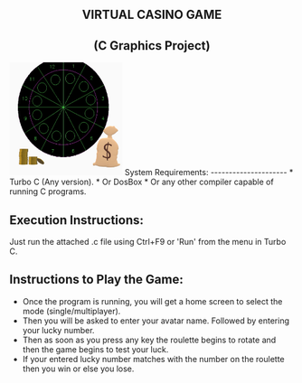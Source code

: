 <div align="center">

VIRTUAL CASINO GAME
--------------------
(C Graphics Project)
---------------------



</div>
<img src="roulette_cash.jpg" width="200px" height="200px"> </img> 
System Requirements:
--------------------- 
* Turbo C (Any version).  
* Or DosBox
* Or any other compiler capable of running C programs.

Execution Instructions:
------------------------
Just run the attached .c file using Ctrl+F9 or 'Run' from the menu in Turbo C.

Instructions to Play the Game:
------------------------------
* Once the program is running, you will get a home screen to select the mode (single/multiplayer). 
* Then you will be asked to enter your avatar name. Followed by entering your lucky number. 
* Then as soon as you press any key the roulette begins to rotate and then the game begins to test your luck. 
* If your entered lucky number matches with the number on the roulette then you win or else you lose.
